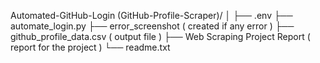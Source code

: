 Automated-GitHub-Login (GitHub-Profile-Scraper)/
│
├── .env
├── automate_login.py
├── error_screenshot ( created if any error )
├── github_profile_data.csv ( output file )
├── Web Scraping Project Report ( report for the project )
└── readme.txt
